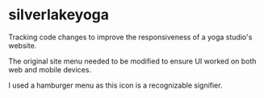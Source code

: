 # silverlakeyoga
Tracking code changes to improve the responsiveness of a yoga studio's website.

The original site menu needed to be modified to ensure UI worked on both web and mobile devices. 

I used a hamburger menu as this icon is a recognizable signifier.
